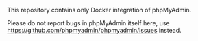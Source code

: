 This repository contains only Docker integration of phpMyAdmin.

Please do not report bugs in phpMyAdmin itself here, use
<https://github.com/phpmyadmin/phpmyadmin/issues> instead.

